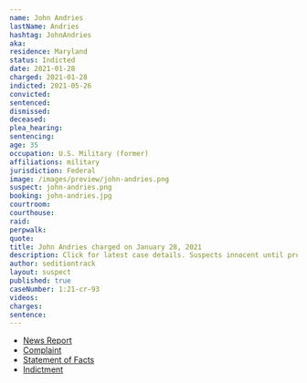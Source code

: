 ```yaml
---
name: John Andries
lastName: Andries
hashtag: JohnAndries
aka:
residence: Maryland
status: Indicted
date: 2021-01-28
charged: 2021-01-28
indicted: 2021-05-26
convicted:
sentenced:
dismissed:
deceased:
plea_hearing:
sentencing:
age: 35
occupation: U.S. Military (former)
affiliations: military
jurisdiction: Federal
image: /images/preview/john-andries.png
suspect: john-andries.png
booking: john-andries.jpg
courtroom:
courthouse:
raid:
perpwalk:
quote:
title: John Andries charged on January 28, 2021
description: Click for latest case details. Suspects innocent until proven guilty.
author: seditiontrack
layout: suspect
published: true
caseNumber: 1:21-cr-93
videos:
charges:
sentence:
---
```

- [News Report](https://smnewsnet.com/archives/487309/piney-point-man-arrested-for-involvement-with-capitol-siege-on-january-6th/)
- [Complaint](https://beta.documentcloud.org/documents/20475087-2-8-21-us-v-john-andries-information)
- [Statement of Facts](https://www.justice.gov/usao-dc/case-multi-defendant/file/1371276/download)
- [Indictment](https://www.justice.gov/usao-dc/case-multi-defendant/file/1404256/download)
